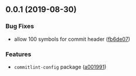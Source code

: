 ## 0.0.1 (2019-08-30)


### Bug Fixes

* allow 100 symbols for commit header ([fb6de07](https://github.com/gavar/wrench/commit/fb6de07))


### Features

* `commitlint-config` package ([a001991](https://github.com/gavar/wrench/commit/a001991))
